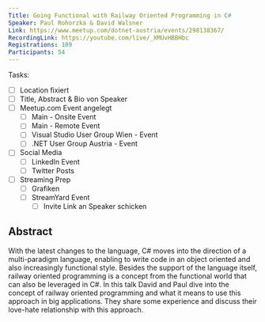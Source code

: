 ```yaml
---
Title: Going Functional with Railway Oriented Programming in C#
Speaker: Paul Rohorzka & David Walsner
Link: https://www.meetup.com/dotnet-austria/events/298138367/
RecordingLink: https://youtube.com/live/_XMUvHBBHbc
Registrations: 109
Participants: 54
---
```

Tasks:
- [ ] Location fixiert
- [ ] Title, Abstract & Bio von Speaker
- [ ] Meetup.com Event angelegt
	- [ ] Main - Onsite Event
	- [ ] Main - Remote Event
	- [ ] Visual Studio User Group Wien - Event
	- [ ] .NET User Group Austria - Event
- [ ] Social Media
	- [ ] LinkedIn Event
	- [ ] Twitter Posts
- [ ] Streaming Prep
	- [ ] Grafiken
	- [ ] StreamYard Event
		- [ ] Invite Link an Speaker schicken

## Abstract

With the latest changes to the language, C# moves into the direction of a multi-paradigm language, enabling to write code in an object oriented and also increasingly functional style. Besides the support of the language itself, railway oriented programming is a concept from the functional world that can also be leveraged in C#. In this talk David and Paul dive into the concept of railway oriented programming and what it means to use this approach in big applications. They share some experience and discuss their love-hate relationship with this approach.